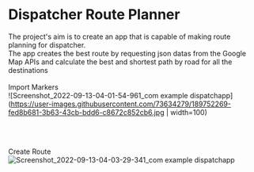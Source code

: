 # Dispatcher Route Planner
The project's aim is to create an app that is capable of making route planning for dispatcher.<br/>
The app creates the best route by requesting json datas from the Google Map APIs and calculate the best and shortest path by road for all the destinations
<br/><br/>
Import Markers<br/>
![Screenshot_2022-09-13-04-01-54-961_com example dispatchapp](https://user-images.githubusercontent.com/73634279/189752269-fed8b681-3b63-43cb-bdd6-c8672c852cb6.jpg | width=100)

<br/><br/>

Create Route
<br/>
![Screenshot_2022-09-13-04-03-29-341_com example dispatchapp](https://user-images.githubusercontent.com/73634279/189752335-c3051aff-59aa-486f-9acd-fb1b2d8d3937.jpg)
